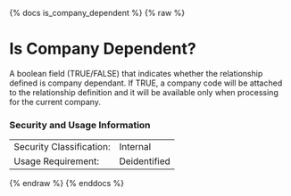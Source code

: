{% docs is_company_dependent %}
{% raw %}

<a name="is_company_dependent"></a>
# Is Company Dependent?
A boolean field (TRUE/FALSE) that indicates whether the relationship defined is company 
dependant. If TRUE, a company code will be attached to the relationship definition and it 
will be available only when processing for the current company.

### Security and Usage Information
|     |     |
| --- | --- |
| Security Classification: | Internal |
| Usage Requirement:       | Deidentified |

{% endraw %}
{% enddocs %}
